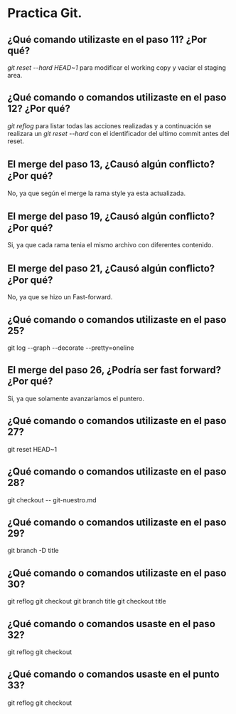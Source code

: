 # Practica Git. 

## ¿Qué comando utilizaste en el paso 11? ¿Por qué?
*git reset --hard HEAD~1* para modificar el working copy y vaciar el staging area.

## ¿Qué comando o comandos utilizaste en el paso 12? ¿Por qué?
 *git reflog* para listar todas las acciones realizadas y a continuación se realizara un *git reset --hard* con el identificador del ultimo commit antes del reset.

## El merge del paso 13, ¿Causó algún conﬂicto? ¿Por qué?
No, ya que según el merge la rama style ya esta actualizada.

## El merge del paso 19, ¿Causó algún conﬂicto? ¿Por qué?
 
Si, ya que cada rama tenia el mismo archivo con diferentes contenido.
## El merge del paso 21, ¿Causó algún conﬂicto? ¿Por qué?
No, ya que se hizo un Fast-forward.

## ¿Qué comando o comandos utilizaste en el paso 25?
git log --graph --decorate --pretty=oneline

## El merge del paso 26, ¿Podría ser fast forward? ¿Por qué?
Si, ya que solamente avanzaríamos el puntero.

## ¿Qué comando o comandos utilizaste en el paso 27?
git reset HEAD~1

## ¿Qué comando o comandos utilizaste en el paso 28?
git checkout -- git-nuestro.md

## ¿Qué comando o comandos utilizaste en el paso 29?
git branch -D title

## ¿Qué comando o comandos utilizaste en el paso 30?
git reflog 
git checkout 
git branch title 
git checkout title

## ¿Qué comando o comandos usaste en el paso 32?
git reflog 
git checkout 

## ¿Qué comando o comandos usaste en el punto 33?
git reflog
git checkout
